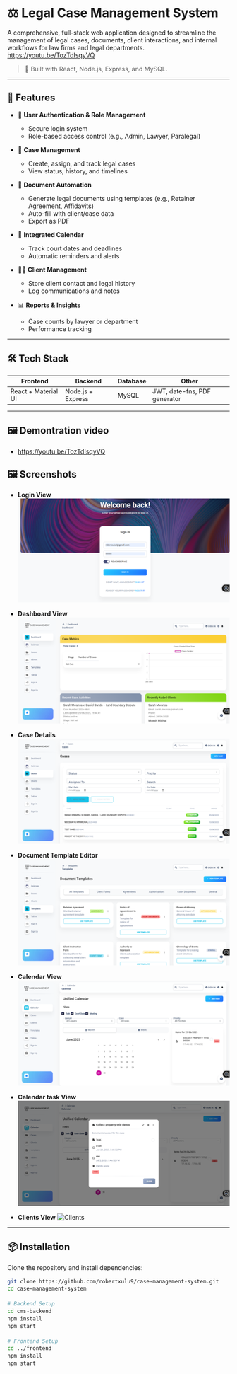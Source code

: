 
# ⚖️ Legal Case Management System

A comprehensive, full-stack web application designed to streamline the management of legal cases, documents, client interactions, and internal workflows for law firms and legal departments.
https://youtu.be/TozTdIsqyVQ

> 🚀 Built with React, Node.js, Express, and MySQL.

---

## 🧩 Features

- 🔐 **User Authentication & Role Management**
  - Secure login system
  - Role-based access control (e.g., Admin, Lawyer, Paralegal)

- 📁 **Case Management**
  - Create, assign, and track legal cases
  - View status, history, and timelines

- 🧾 **Document Automation**
  - Generate legal documents using templates (e.g., Retainer Agreement, Affidavits)
  - Auto-fill with client/case data
  - Export as PDF

- 📅 **Integrated Calendar**
  - Track court dates and deadlines
  - Automatic reminders and alerts

- 👨‍⚖️ **Client Management**
  - Store client contact and legal history
  - Log communications and notes

- 📊 **Reports & Insights**
  - Case counts by lawyer or department
  - Performance tracking

---

## 🛠 Tech Stack

| Frontend | Backend | Database | Other |
|----------|---------|----------|-------|
| React + Material UI | Node.js + Express | MySQL | JWT, date-fns, PDF generator |

---
## 🖼️ Demontration video
- https://youtu.be/TozTdIsqyVQ

## 🖼️ Screenshots

- **Login View**
  ![Login](./screenshots/login.png)
  
- **Dashboard View**
  ![Dashboard](./screenshots/dashboard.png)

- **Case Details**
  ![Case Details](./screenshots/cases.png)

- **Document Template Editor**
  ![Templates](./screenshots/templates.png)

- **Calendar View**
  ![Calendar](./screenshots/calendar.png)

- **Calendar task View**
  ![Calendar task](./screenshots/calendar_task.png)

- **Clients View**
  ![Clients](./screenshots/Clientds.png)

---

## 📦 Installation

Clone the repository and install dependencies:

```bash
git clone https://github.com/robertxulu9/case-management-system.git
cd case-management-system

# Backend Setup
cd cms-backend
npm install
npm start

# Frontend Setup
cd ../frontend
npm install
npm start
